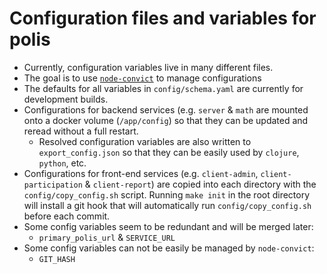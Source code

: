 # Configuration files and variables for polis
* Currently, configuration variables live in many different files. 
* The goal is to use [`node-convict`](https://github.com/mozilla/node-convict) to manage configurations
* The defaults for all variables in `config/schema.yaml` are currently for development builds.
* Configurations for backend services (e.g. `server` & `math` are mounted onto a docker volume (`/app/config`) so that they can be updated and reread without a full restart.
    - Resolved configuration variables are also written to `export_config.json` so that they can be easily used by `clojure`, `python`, etc. 
* Configurations for front-end services (e.g. `client-admin`, `client-participation` & `client-report`) are copied into each directory with the `config/copy_config.sh` script. Running `make init` in the root directory will install a git hook that will automatically run `config/copy_config.sh` before each commit. 
* Some config variables seem to be redundant and will be merged later:
    -  `primary_polis_url` & `SERVICE_URL`
* Some config variables can not be easily be managed by `node-convict`:
    - `GIT_HASH`
